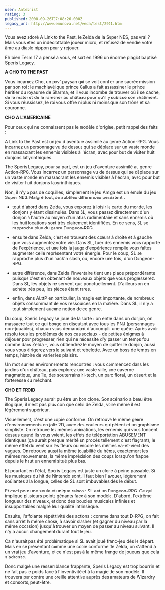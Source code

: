 ```yaml
---
user: Antekrist
rating: 3
published: 2008-09-26T17:08:26.000Z
legacy_url: http://www.emunova.net/veda/test/2911.htm
---
```

Vous avez adoré A Link to the Past, le Zelda de la Super NES, pas vrai ? Mais vous êtes un indécrottable joueur micro, et refusez de vendre votre âme au diable nippon pour y rejouer.  

Eh bien Team 17 a pensé à vous, et sort en 1996 un énorme plagiat baptisé Speris Legacy.  

  

**A CHO TO THE PAST**  

Vous incarnez Cho, un pov' paysan qui se voit confier une sacrée mission par son roi : le machiavélique prince Gallus a fait assassiner le prince héritier du royaume de Sharma, et il vous incombe de trouver où il se cache, de le mater et de le ramener au château pour qu'il y subisse son châtiment. Si vous réussissez, le roi vous offre ni plus ni moins que son trône et sa couronne.  

  

**CHO A L'AMERICAINE**  

Pour ceux qui ne connaissent pas le modèle d'origine, petit rappel des faits :  

A Link to the Past est un jeu d'aventure assimilé au genre Action-RPG. Vous incarnez un personnage vu de dessus qui se déplace sur un vaste monde en massacrant les ennemis visibles à l'écran, avec pour but de visiter huit donjons labyrinthiques.  

The Speris Legacy, pour sa part, est un jeu d'aventure assimilé au genre Action-RPG. Vous incarnez un personnage vu de dessus qui se déplace sur un vaste monde en massacrant les ennemis visibles à l'écran, avec pour but de visiter huit donjons labyrinthiques.  

  

Non, il n'y a pas de coquilles, simplement le jeu Amiga est un émule du jeu Super NES. Malgré tout, de subtiles différences persistent :   

- tout d'abord dans Zelda, vous explorez à loisir la carte du monde, les donjons y étant dissimulés. Dans SL, vous passez directement d'un donjon à l'autre au moyen d'un atlas rudimentaire et sans ennemis où les huit locations sont très clairement identifiées. En ce sens, SL se rapproche plus du genre Dungeon-RPG.  

- ensuite dans Zelda, c'est en trouvant des cœurs à droite et à gauche que vous augmentez votre vie. Dans SL, tuer des ennemis vous rapporte de l'expérience, et une fois la jauge d'expérience remplie vous faîtes augmenter celle représentant votre énergie. Pour le coup, SL se rapproche plus d'un hack'n slash, ou, encore une fois, d'un Dungeon-RPG.  

- autre différence, dans Zelda l'inventaire tient une place prépondérante puisque c'est en obtenant de nouveaux objets que vous progresserez. Dans SL, les objets ne servent que ponctuellement. D'ailleurs on en achète très peu, les pièces étant rares.  

- enfin, dans ALttP en particulier, la magie est importante, de nombreux objets consommant de vos ressources en la matière. Dans SL, il n'y a tout simplement aucune notion de ce genre.  

  

Du coup, Speris Legacy se joue de la sorte : on entre dans un donjon, on massacre tout ce qui bouge en discutant avec tous les PNJ (personnages non-jouables), chacun vous demandant d'accomplir une quête. Après avoir résolu tous les problèmes de nos cas sociaux - de petites énigmes à déjouer pour progresser, rien qui ne nécessite d'y passer un temps fou comme dans Zelda -, vous obtiendrez le moyen de quitter le donjon, aussi vous vous dirigerez vers le suivant et rebelotte. Avec un boss de temps en temps, histoire de varier les plaisirs.  

Un mot sur les environnements rencontrés : vous commencez dans les jardins d'un château, puis explorez une vaste ville, une caverne magmatique, une île, des souterrains hi-tech, un parc floral, un désert et la forteresse du méchant.  

  

**CHO ET FROID**  

The Speris Legacy aurait pu être un bon clone. Son scénario a beau être illogique, il n'est pas plus con que celui de Zelda, voire même il est légèrement supérieur.  

Visuellement, c'est une copie conforme. On retrouve le même genre d'environnements en jolie 2D, avec des couleurs qui pètent et un graphisme simpliste. On retrouve les mêmes animations, les ennemis qui vous foncent dessus quand ils vous voient, les effets de téléportation ABUSEMENT identiques (ça aurait presque mérité un procès tellement c'est flagrant), le même effet du vent sur les fleurs ou encore les mêmes va-et-vient des vagues. On retrouve aussi la même jouabilité du héros, exactement les mêmes mouvements, la même imprécision des coups lorsqu'on frappe depuis le haut un ennemi situé plus bas.  

  

Et pourtant en l'état, Speris Legacy est juste un clone à peine passable. Si les musiques du hit de Nintendo sont, il faut bien l'avouer, légèrement soûlantes à la longue, celles de SL sont imbuvables dès le début.  

Et ceci pour une seule et unique raison : SL est un Dungeon-RPG. Ce qui implique plusieurs points gênants face à son modèle. D'abord, l'extrême longueur des niveaux, et donc des boucles musicales infinies et insupportables malgré leur qualité intrinsèque.  

  

Ensuite, l'affolante répétitivité des actions : comme dans tout D-RPG, on fait sans arrêt la même chose, à savoir slasher (et gagner du niveau par la même occasion) jusqu'à trouver un moyen de passer au niveau suivant. Il n'y a aucun changement durant tout le jeu.  

Ca n'aurait pas été problématique si SL avait joué franc-jeu dès le départ. Mais en se présentant comme une copie conforme de Zelda, on s'attend à un vrai jeu d'aventure, et ce n'est pas à la même frange de joueurs que cela s'adresse.  

  

Donc malgré une ressemblance frappante, Speris Legacy est trop bourrin et ne fait pas le poids face à l'inventivité et à la magie de son modèle. Il trouvera par contre une oreille attentive auprès des amateurs de Wizardry et consorts, peut-être.